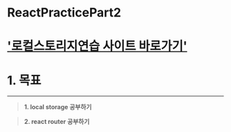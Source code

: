 # ReactPracticePart2

# ['로컬스토리지연습 사이트 바로가기'](https://kim-hyosun.github.io/ReactPracticePart2/)
# 1. 목표

---

> **1. local storage 공부하기**

> **2. react router 공부하기**

<br />
<br />
<br />

